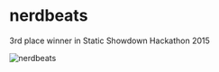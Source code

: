 # nerdbeats

3rd place winner in Static Showdown Hackathon 2015

![nerdbeats](https://raw.githubusercontent.com/nerdbeats/nerdbeats/master/assets/nerdbeats.png)
